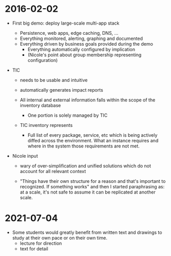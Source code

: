# 2016-02-02

- First big demo: deploy large-scale multi-app stack
  - Persistence, web apps, edge caching, DNS, ...
  - Everything monitored, alerting, graphing and documented
  - Everything driven by business goals provided during the demo
    - Everything automatically configured by implication 
    - (Nicole's point about group membership representing configuration)

- TIC
  - needs to be usable and intuitive
  - automatically generates impact reports
  - All internal and external information falls within the scope of the
    inventory database
    - One portion is solely managed by TIC

  - TIC inventory represents
    - Full list of every package, service, etc which is being actively diffed
      across the environment. What an instance requires and where in the
      system those requirements are not met.

- Nicole input
  - wary of over-simplification and unified solutions which do not account for
    all relevant context

  - "Things have their own structure for a reason and that's important to
    recognized. If something works" and then I started paraphrasing as: at a
    scale, it's not safe to assume it can be replicated at another scale.


# 2021-07-04

- Some students would greatly benefit from written text and drawings to study
  at their own pace or on their own time.
  - lecture for direction
  - text for detail
